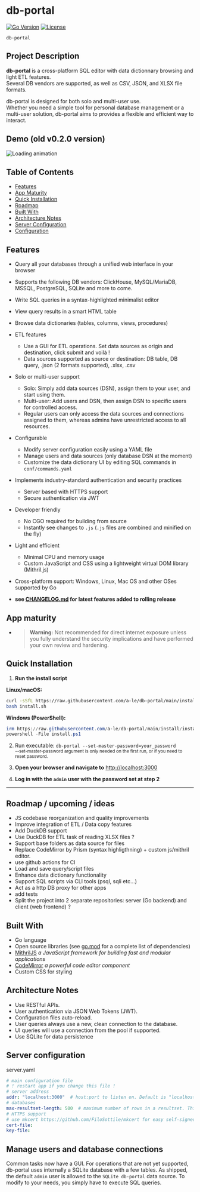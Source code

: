 # db-portal

[![Go Version](https://img.shields.io/badge/go-1.24-blue.svg)](https://go.dev/dl/)
[![License](https://img.shields.io/github/license/a-le/db-portal)](https://github.com/a-le/db-portal/blob/main/LICENSE)


`db-portal`
## Project Description
**db-portal** is a cross-platform SQL editor with data dictionnary browsing and light ETL features.  
Several DB vendors are supported, as well as CSV, JSON, and XLSX file formats.

db-portal is designed for both solo and multi-user use.  
Whether you need a simple tool for personal database management or a multi-user solution, db-portal aims to provides a flexible and efficient way to interact.

## Demo (old v0.2.0 version)
![Loading animation](.github/demo.gif)

## Table of Contents
- [Features](#features)
- [App Maturity](#app-maturity)
- [Quick Installation](#quick-installation)
- [Roadmap](#roadmap)
- [Built With](#built-with)
- [Architecture Notes](#architecture-notes)
- [Server Configuration](#server-configuration)
- [Configuration](#configuration)

## Features
- Query all your databases through a unified web interface in your browser
- Supports the following DB vendors: ClickHouse, MySQL/MariaDB, MSSQL, PostgreSQL, SQLite and more to come.
- Write SQL queries in a syntax-highlighted minimalist editor
- View query results in a smart HTML table
- Browse data dictionaries (tables, columns, views, procedures)

- ETL features
  - Use a GUI for ETL operations. Set data sources as origin and destination, click submit and voilà ! 
  - Data sources supported as source or destination: DB table, DB query, .json (2 formats supported), .xlsx, .csv 

- Solo or multi-user support
  - Solo: Simply add data sources (DSN), assign them to your user, and start using them.
  - Multi-user: Add users and DSN, then assign DSN to specific users for controlled access.
  - Regular users can only access the data sources and connections assigned to them, whereas admins have unrestricted access to all resources.

- Configurable
  - Modify server configuration easily using a YAML file
  - Manage users and data sources (only database DSN at the moment)
  - Customize the data dictionary UI by editing SQL commands in `conf/commands.yaml`

- Implements industry-standard authentication and security practices
  - Server based with HTTPS support
  - Secure authentication via JWT

- Developer friendly
  - No CGO required for building from source
  - Instantly see changes to `.js` (`.js` files are combined and minified on the fly) 

- Light and efficient
  - Minimal CPU and memory usage
  - Custom JavaScript and CSS using a lightweight virtual DOM library (Mithril.js)

- Cross-platform support: Windows, Linux, Mac OS and other OSes supported by Go
- **see [CHANGELOG.md](https://raw.githubusercontent.com/a-le/db-portal/main/CHANGELOG.md) for latest features added to rolling release**


## App maturity
- > **Warning:** Not recommended for direct internet exposure unless you fully understand the security implications and have performed your own review and hardening.


## Quick Installation
1. **Run the install script**

**Linux/macOS:**  
```bash
curl -sSfL https://raw.githubusercontent.com/a-le/db-portal/main/install/install.sh -o install.sh
bash install.sh
```

**Windows (PowerShell):**  
```powershell
irm https://raw.githubusercontent.com/a-le/db-portal/main/install/install.ps1 -OutFile install.ps1
powershell -File install.ps1
```
<!--
1. For the time being, you should **build the app yourself** from source.
  With Go installed, `go build` in the source directory is all you need !
-->
2. Run executable: `db-portal --set-master-password=your_password`  
<sub>--set-master-password argument is only needed on the first run, or if you need to reset password.</sub>

3. **Open your browser and navigate to** [http://localhost:3000](http://localhost:3000)

4. **Log in with the `admin` user with the password set at step 2**  

---


## Roadmap / upcoming / ideas
- JS codebase reorganization and quality improvements
- Improve integration of ETL / Data copy features
- Add DuckDB support
- Use DuckDB for ETL task of reading XLSX files ?
- Support base folders as data source for files
- Replace CodeMirror by Prism (syntax highligthning) + custom js/mithril editor.
- use github actions for CI
- Load and save query/script files
- Enhance data dictionary functionality
- Support SQL scripts via CLI tools (psql, sqli etc...)
- Act as a http DB proxy for other apps
- add tests
- Split the project into 2 separate repositories: server (Go backend) and client (web frontend) ?


## Built With
- Go language
- Open source libraries  (see [go.mod](https://raw.githubusercontent.com/a-le/db-portal/main/go.mod) for a complete list of dependencies)
- [MithrilJS](https://mithril.js.org/) *a JavaScript framework for building fast and modular applications*
- [CodeMirror](https://codemirror.net/) *a powerful code editor component*
- Custom CSS for styling

## Architecture Notes
- Use RESTful APIs.
- User authentication via JSON Web Tokens (JWT).
- Configuration files auto-reload.
- User queries always use a new, clean connection to the database.
- UI queries will use a connection from the pool if supported.
- Use SQLite for data persistence

## Server configuration

server.yaml
```yaml
# main configuration file
# ! restart app if you change this file !
# server address
addr: "localhost:3000"  # host:port to listen on. Default is "localhost:3000"
# databases
max-resultset-length: 500  # maximum number of rows in a resultset. This applies only to the UI, not to file export. Default is 500
# HTTPS support
# use mkcert https://github.com/FiloSottile/mkcert for easy self-signed certificates. 
cert-file:
key-file:
```

## Manage users and database connections
Common tasks now have a GUI.
For operations that are not yet supported, 
db-portal uses internally a SQLite database with a few tables.
As shipped, the default `admin` user is allowed to the `SQLite db-portal` data source.
To modify to your needs, you simply have to execute SQL queries.
